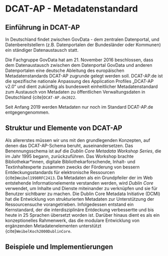 # DCAT-AP - Metadatenstandard
## Einführung in DCAT-AP
In Deutschland findet zwischen GovData - dem zentralen Datenportal, und Datenbereitstellern (z.B. Datenportalen der Bundesländer oder Kommunen) ein ständiger Datenaustausch statt.

Die Fachgruppe GovData hat am 21. November 2016 beschlossen, dass dem Datenaustausch zwischen dem Datenportal GovData und anderen Datenportalen eine deutsche Ableitung des europäischen Metadatenstandards DCAT-AP zugrunde gelegt werden soll. DCAT-AP.de ist die spezifische nationale Anpassung des Application Profiles „DCAT-AP v2.0“ und dient zukünftig als bundesweit einheitlicher Metadatenstandard zum Austausch von Metadaten zu öffentlichen Verwaltungsdaten in Deutschland {cite}`DCAT-AP.de2022`.

Seit Anfang 2019 werden Metadaten nur noch im Standard DCAT-AP.de entgegengenommen.

## Struktur und Elemente von DCAT-AP
Als allererstes müssen wir uns mit den grundlegenden Konzepten, auf denen das DCAT-AP-Schema beruht, auseinandersetzen. Das Benennungsschema ist auf die *Dublin Core Metadata Workshop Series*, die im Jahr 1995 begann, zurückzuführen. Das Workshop brachte Bibliothekar*innen, digitale Bibliothekarforschende, Inhalt- und Textinhaltexperte zusammen zwecks der Förderung von bessern Entdeckungsstandards für elektronische Ressourcen {cite}`Weibel1998RFC2413`. Da Metadaten als ein Grundpfeiler der im Web entstehende Informationelemente verstanden werden, wird *Dublin Core* verwendet, um Inhalte und Dienste miteinander zu verknüpfen und sie für Benutzer sichtbarer zu machen. Die Dublin Core Metadata Initiative (DCMI) hat die Entwicklung von strukturierten Metadaten zur Unterstützung der Ressourcensuche vorangetrieben. Infolgedessen entstand ein Kernstandard, der die interdisziplinäre Entdeckung verbessertte und bis heute in 25 Sprachen übersetzt worden ist. Darüber hinaus dient es als ein konzeptionelles Rahmenwerk, das die modulare Entwicklung von ergänzenden Metadatenelementen unterstützt {cite}`WeibelKoch2000DublinCore`.

## Beispiele und Implementierungen 